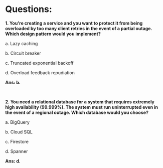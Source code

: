 # Questions:

**1. You're creating a service and you want to protect it from being overloaded by too many client retries in the event of a partial outage. Which design pattern would you implement?**

a. Lazy caching

b. Circuit breaker

c. Truncated exponential backoff

d. Overload feedback repudiation

**Ans: b.**

<br/>

**2. You need a relational database for a system that requires extremely high availability (99.999%). The system must run uninterrupted even in the event of a regional outage. Which database would you choose?**

a. BigQuery

b. Cloud SQL

c. Firestore

d. Spanner

**Ans: d.**

<br/>
